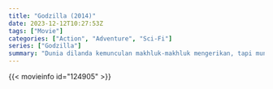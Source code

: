 ```yaml
---
title: "Godzilla (2014)"
date: 2023-12-12T10:27:53Z
tags: ["Movie"]
categories: ["Action", "Adventure", "Sci-Fi"]
series: ["Godzilla"]
summary: "Dunia dilanda kemunculan makhluk-makhluk mengerikan, tapi mungkin hanya satu dari mereka yang bisa menyelamatkan umat manusia."
---
```



<mux-player stream-type="on-demand"
src="https://kp3d-my.sharepoint.com/personal/ryoo_kp3d_onmicrosoft_com/_layouts/15/download.aspx?share=EeH0JlR_COFMrDSo7cfmFtcBKN1fGcxef5imP445tycRJg" prefer-playback="mse" controls>

</mux-player>


{{< movieinfo id="124905" >}}

<script src="https://cdn.jsdelivr.net/npm/@mux/mux-player"></script>

 <script type="application/ld+json ">
{
"@context": "https://schema.org/",
"@type": "VideoObject",
"name": "Godzilla (2014)",
"contentUrl": "https://stream.mux.com/aEW2yKKhtZqYYE00RDTPL51wHo00bYOGuwKT52WGqiYzE.m3u8",
"thumbnailUrl": "https://www.themoviedb.org/t/p/original/jDABoHnHyIeX4UIN4gf5nmjuZbk.jpg?width=314&fit_mode=preserve&time=25",
"uploadDate": "2023-12-12T10:27:53Z",
}

</script>

